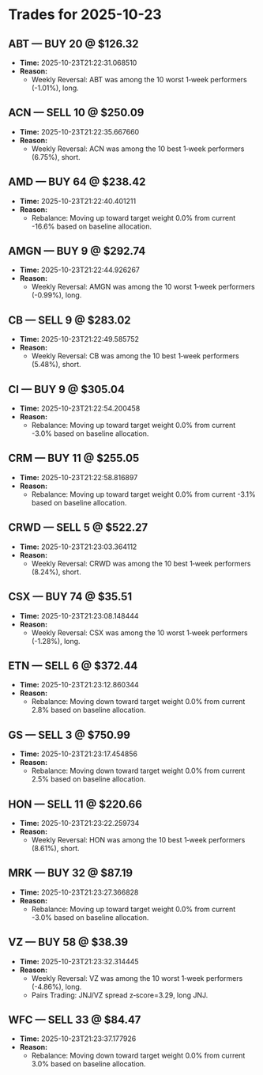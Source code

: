 # Trades for 2025-10-23

## ABT — BUY 20 @ $126.32
- **Time:** 2025-10-23T21:22:31.068510
- **Reason:**
  - Weekly Reversal: ABT was among the 10 worst 1‑week performers (-1.01%), long.

## ACN — SELL 10 @ $250.09
- **Time:** 2025-10-23T21:22:35.667660
- **Reason:**
  - Weekly Reversal: ACN was among the 10 best 1‑week performers (6.75%), short.

## AMD — BUY 64 @ $238.42
- **Time:** 2025-10-23T21:22:40.401211
- **Reason:**
  - Rebalance: Moving up toward target weight 0.0% from current -16.6% based on baseline allocation.

## AMGN — BUY 9 @ $292.74
- **Time:** 2025-10-23T21:22:44.926267
- **Reason:**
  - Weekly Reversal: AMGN was among the 10 worst 1‑week performers (-0.99%), long.

## CB — SELL 9 @ $283.02
- **Time:** 2025-10-23T21:22:49.585752
- **Reason:**
  - Weekly Reversal: CB was among the 10 best 1‑week performers (5.48%), short.

## CI — BUY 9 @ $305.04
- **Time:** 2025-10-23T21:22:54.200458
- **Reason:**
  - Rebalance: Moving up toward target weight 0.0% from current -3.0% based on baseline allocation.

## CRM — BUY 11 @ $255.05
- **Time:** 2025-10-23T21:22:58.816897
- **Reason:**
  - Rebalance: Moving up toward target weight 0.0% from current -3.1% based on baseline allocation.

## CRWD — SELL 5 @ $522.27
- **Time:** 2025-10-23T21:23:03.364112
- **Reason:**
  - Weekly Reversal: CRWD was among the 10 best 1‑week performers (8.24%), short.

## CSX — BUY 74 @ $35.51
- **Time:** 2025-10-23T21:23:08.148444
- **Reason:**
  - Weekly Reversal: CSX was among the 10 worst 1‑week performers (-1.28%), long.

## ETN — SELL 6 @ $372.44
- **Time:** 2025-10-23T21:23:12.860344
- **Reason:**
  - Rebalance: Moving down toward target weight 0.0% from current 2.8% based on baseline allocation.

## GS — SELL 3 @ $750.99
- **Time:** 2025-10-23T21:23:17.454856
- **Reason:**
  - Rebalance: Moving down toward target weight 0.0% from current 2.5% based on baseline allocation.

## HON — SELL 11 @ $220.66
- **Time:** 2025-10-23T21:23:22.259734
- **Reason:**
  - Weekly Reversal: HON was among the 10 best 1‑week performers (8.61%), short.

## MRK — BUY 32 @ $87.19
- **Time:** 2025-10-23T21:23:27.366828
- **Reason:**
  - Rebalance: Moving up toward target weight 0.0% from current -3.0% based on baseline allocation.

## VZ — BUY 58 @ $38.39
- **Time:** 2025-10-23T21:23:32.314445
- **Reason:**
  - Weekly Reversal: VZ was among the 10 worst 1‑week performers (-4.86%), long.
  - Pairs Trading: JNJ/VZ spread z‑score=3.29, long JNJ.

## WFC — SELL 33 @ $84.47
- **Time:** 2025-10-23T21:23:37.177926
- **Reason:**
  - Rebalance: Moving down toward target weight 0.0% from current 3.0% based on baseline allocation.

